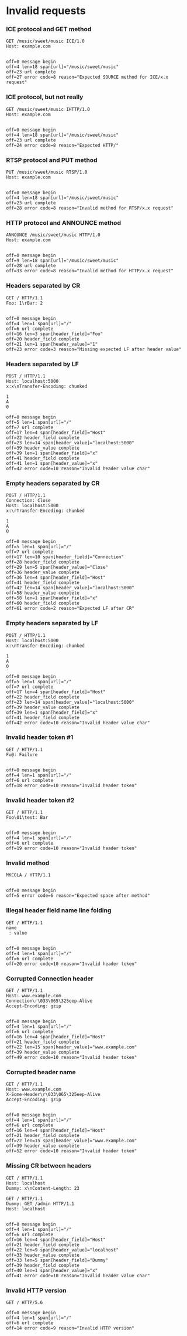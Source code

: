 Invalid requests
================

### ICE protocol and GET method

<!-- meta={"type": "request"} -->
```http
GET /music/sweet/music ICE/1.0
Host: example.com


```

```log
off=0 message begin
off=4 len=18 span[url]="/music/sweet/music"
off=23 url complete
off=27 error code=8 reason="Expected SOURCE method for ICE/x.x request"
```

### ICE protocol, but not really

<!-- meta={"type": "request"} -->
```http
GET /music/sweet/music IHTTP/1.0
Host: example.com


```

```log
off=0 message begin
off=4 len=18 span[url]="/music/sweet/music"
off=23 url complete
off=24 error code=8 reason="Expected HTTP/"
```

### RTSP protocol and PUT method

<!-- meta={"type": "request"} -->
```http
PUT /music/sweet/music RTSP/1.0
Host: example.com


```

```log
off=0 message begin
off=4 len=18 span[url]="/music/sweet/music"
off=23 url complete
off=28 error code=8 reason="Invalid method for RTSP/x.x request"
```

### HTTP protocol and ANNOUNCE method

<!-- meta={"type": "request"} -->
```http
ANNOUNCE /music/sweet/music HTTP/1.0
Host: example.com


```

```log
off=0 message begin
off=9 len=18 span[url]="/music/sweet/music"
off=28 url complete
off=33 error code=8 reason="Invalid method for HTTP/x.x request"
```

### Headers separated by CR

<!-- meta={"type": "request"} -->
```http
GET / HTTP/1.1
Foo: 1\rBar: 2


```

```log
off=0 message begin
off=4 len=1 span[url]="/"
off=6 url complete
off=16 len=3 span[header_field]="Foo"
off=20 header_field complete
off=21 len=1 span[header_value]="1"
off=23 error code=3 reason="Missing expected LF after header value"
```

### Headers separated by LF

<!-- meta={"type": "request"} -->
```http
POST / HTTP/1.1
Host: localhost:5000
x:x\nTransfer-Encoding: chunked

1
A
0

```

```log
off=0 message begin
off=5 len=1 span[url]="/"
off=7 url complete
off=17 len=4 span[header_field]="Host"
off=22 header_field complete
off=23 len=14 span[header_value]="localhost:5000"
off=39 header_value complete
off=39 len=1 span[header_field]="x"
off=41 header_field complete
off=41 len=1 span[header_value]="x"
off=42 error code=10 reason="Invalid header value char"
```

### Empty headers separated by CR

<!-- meta={"type": "request" } -->
```http
POST / HTTP/1.1
Connection: Close
Host: localhost:5000
x:\rTransfer-Encoding: chunked

1
A
0

```

```log
off=0 message begin
off=5 len=1 span[url]="/"
off=7 url complete
off=17 len=10 span[header_field]="Connection"
off=28 header_field complete
off=29 len=5 span[header_value]="Close"
off=36 header_value complete
off=36 len=4 span[header_field]="Host"
off=41 header_field complete
off=42 len=14 span[header_value]="localhost:5000"
off=58 header_value complete
off=58 len=1 span[header_field]="x"
off=60 header_field complete
off=61 error code=2 reason="Expected LF after CR"
```

### Empty headers separated by LF

<!-- meta={"type": "request"} -->
```http
POST / HTTP/1.1
Host: localhost:5000
x:\nTransfer-Encoding: chunked

1
A
0

```

```log
off=0 message begin
off=5 len=1 span[url]="/"
off=7 url complete
off=17 len=4 span[header_field]="Host"
off=22 header_field complete
off=23 len=14 span[header_value]="localhost:5000"
off=39 header_value complete
off=39 len=1 span[header_field]="x"
off=41 header_field complete
off=42 error code=10 reason="Invalid header value char"
```

### Invalid header token #1

<!-- meta={"type": "request", "noScan": true} -->
```http
GET / HTTP/1.1
Fo@: Failure


```

```log
off=0 message begin
off=4 len=1 span[url]="/"
off=6 url complete
off=18 error code=10 reason="Invalid header token"
```

### Invalid header token #2

<!-- meta={"type": "request", "noScan": true} -->
```http
GET / HTTP/1.1
Foo\01\test: Bar


```

```log
off=0 message begin
off=4 len=1 span[url]="/"
off=6 url complete
off=19 error code=10 reason="Invalid header token"
```

### Invalid method

<!-- meta={"type": "request"} -->
```http
MKCOLA / HTTP/1.1


```

```log
off=0 message begin
off=5 error code=6 reason="Expected space after method"
```

### Illegal header field name line folding

<!-- meta={"type": "request", "noScan": true} -->
```http
GET / HTTP/1.1
name
 : value


```

```log
off=0 message begin
off=4 len=1 span[url]="/"
off=6 url complete
off=20 error code=10 reason="Invalid header token"
```

### Corrupted Connection header

<!-- meta={"type": "request", "noScan": true} -->
```http
GET / HTTP/1.1
Host: www.example.com
Connection\r\033\065\325eep-Alive
Accept-Encoding: gzip


```

```log
off=0 message begin
off=4 len=1 span[url]="/"
off=6 url complete
off=16 len=4 span[header_field]="Host"
off=21 header_field complete
off=22 len=15 span[header_value]="www.example.com"
off=39 header_value complete
off=49 error code=10 reason="Invalid header token"
```

### Corrupted header name

<!-- meta={"type": "request", "noScan": true} -->
```http
GET / HTTP/1.1
Host: www.example.com
X-Some-Header\r\033\065\325eep-Alive
Accept-Encoding: gzip


```

```log
off=0 message begin
off=4 len=1 span[url]="/"
off=6 url complete
off=16 len=4 span[header_field]="Host"
off=21 header_field complete
off=22 len=15 span[header_value]="www.example.com"
off=39 header_value complete
off=52 error code=10 reason="Invalid header token"
```

### Missing CR between headers

<!-- meta={"type": "request", "noScan": true} -->
 
```http
GET / HTTP/1.1
Host: localhost
Dummy: x\nContent-Length: 23

GET / HTTP/1.1
Dummy: GET /admin HTTP/1.1
Host: localhost


```

```log
off=0 message begin
off=4 len=1 span[url]="/"
off=6 url complete
off=16 len=4 span[header_field]="Host"
off=21 header_field complete
off=22 len=9 span[header_value]="localhost"
off=33 header_value complete
off=33 len=5 span[header_field]="Dummy"
off=39 header_field complete
off=40 len=1 span[header_value]="x"
off=41 error code=10 reason="Invalid header value char"
```

### Invalid HTTP version

<!-- meta={"type": "request", "noScan": true} -->
```http
GET / HTTP/5.6
```

```log
off=0 message begin
off=4 len=1 span[url]="/"
off=6 url complete
off=14 error code=9 reason="Invalid HTTP version"
```